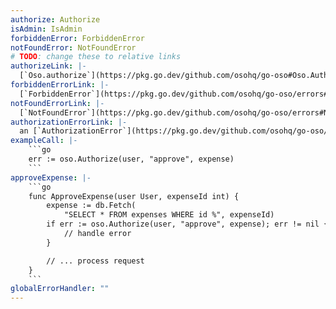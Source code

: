 ```yaml
---
authorize: Authorize
isAdmin: IsAdmin
forbiddenError: ForbiddenError
notFoundError: NotFoundError
# TODO: change these to relative links
authorizeLink: |-
  [`Oso.authorize`](https://pkg.go.dev/github.com/osohq/go-oso#Oso.Authorize)
forbiddenErrorLink: |-
  [`ForbiddenError`](https://pkg.go.dev/github.com/osohq/go-oso/errors#ForbiddenError)
notFoundErrorLink: |-
  [`NotFoundError`](https://pkg.go.dev/github.com/osohq/go-oso/errors#NotFoundError)
authorizationErrorLink: |-
  an [`AuthorizationError`](https://pkg.go.dev/github.com/osohq/go-oso/errors)
exampleCall: |-
    ```go
    err := oso.Authorize(user, "approve", expense)
    ```
approveExpense: |-
    ```go
    func ApproveExpense(user User, expenseId int) {
        expense := db.Fetch(
            "SELECT * FROM expenses WHERE id %", expenseId)
        if err := oso.Authorize(user, "approve", expense); err != nil {
            // handle error
        }

        // ... process request
    }
    ```
globalErrorHandler: ""
---
```

